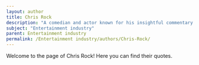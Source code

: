 ```yaml
---
layout: author
title: Chris Rock
description: "A comedian and actor known for his insightful commentary on race and society, often highlighting the intersection with the entertainment industry."
subject: "Entertainment industry"
parent: Entertainment industry
permalink: /Entertainment industry/authors/Chris-Rock/
---
```


Welcome to the page of Chris Rock! Here you can find their quotes.

